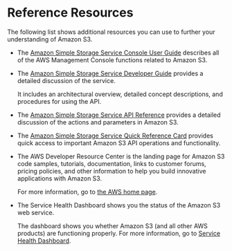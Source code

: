# Reference Resources<a name="S3-gsg-ReferenceResources"></a>

The following list shows additional resources you can use to further your understanding of Amazon S3\.

+ The [Amazon Simple Storage Service Console User Guide](http://docs.aws.amazon.com/AmazonS3/latest/user-guide/) describes all of the AWS Management Console functions related to Amazon S3\.

+ The [Amazon Simple Storage Service Developer Guide](http://docs.aws.amazon.com/AmazonS3/latest/dev/) provides a detailed discussion of the service\. 

  It includes an architectural overview, detailed concept descriptions, and procedures for using the API\. 

+ The [Amazon Simple Storage Service API Reference](http://docs.aws.amazon.com/AmazonS3/latest/API/) provides a detailed discussion of the actions and parameters in Amazon S3\.

+ The [Amazon Simple Storage Service Quick Reference Card](http://awsdocs.s3.amazonaws.com/S3/latest/s3-qrc.pdf) provides quick access to important Amazon S3 API operations and functionality\. 

+ The AWS Developer Resource Center is the landing page for Amazon S3 code samples, tutorials, documentation, links to customer forums, pricing policies, and other information to help you build innovative applications with Amazon S3\. 

  For more information, go to [the AWS home page](https://aws.amazon.com/)\. 

+ The Service Health Dashboard shows you the status of the Amazon S3 web service\.

  The dashboard shows you whether Amazon S3 \(and all other AWS products\) are functioning properly\. For more information, go to [Service Health Dashboard](http://status.aws.amazon.com/)\.